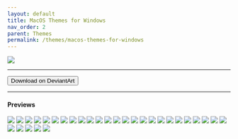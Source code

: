 ```yaml
---
layout: default
title: MacOS Themes for Windows
nav_order: 2
parent: Themes
permalink: /themes/macos-themes-for-windows
---
```



<img src="https://images-wixmp-ed30a86b8c4ca887773594c2.wixmp.com/i/836bd001-fc1e-41ac-8fce-917bee5d1f0e/dio9l97-b7c5f79d-4f66-4e2c-9408-e03e44194375.png/v1/fill/w_1363,h_586,q_70,strp/macos_themes_for_windows_by_og_nimbi_dio9l97-fullview.jpg" />
<hr />
<a href="https://www.deviantart.com/og-nimbi/art/MacOS-Themes-for-Windows-1129149403">
  <button type="button" name="button" class="btn">Download on DeviantArt</button></a>
<hr />

<h4>Previews</h4>
<div class="img__gallery"> 
  <img src="../assets/PreviewImages/MacOS-Themes-for-Windows/Sequoia Light.png" class="border">
  <img src="../assets/PreviewImages/MacOS-Themes-for-Windows/Sequoia Dark.png" class="border">
  <img src="../assets/PreviewImages/MacOS-Themes-for-Windows/Sonoma Light.png" class="border">
  <img src="../assets/PreviewImages/MacOS-Themes-for-Windows/Sonoma Dark.png" class="border">
  <img src="../assets/PreviewImages/MacOS-Themes-for-Windows/Ventura Light.png" class="border">
  <img src="../assets/PreviewImages/MacOS-Themes-for-Windows/Ventura Dark.png" class="border">
  <img src="../assets/PreviewImages/MacOS-Themes-for-Windows/BigSur Day.png" class="border">
  <img src="../assets/PreviewImages/MacOS-Themes-for-Windows/BigSur Night.png" class="border">
  <img src="../assets/PreviewImages/MacOS-Themes-for-Windows/BigSur Colorful Day.png" class="border">
  <img src="../assets/PreviewImages/MacOS-Themes-for-Windows/BigSur Colorful Night.png" class="border">
  <img src="../assets/PreviewImages/MacOS-Themes-for-Windows/Catalina Day.png" class="border">
  <img src="../assets/PreviewImages/MacOS-Themes-for-Windows/Catalina Night.png" class="border">
  <img src="../assets/PreviewImages/MacOS-Themes-for-Windows/Mojave Day.png" class="border">
  <img src="../assets/PreviewImages/MacOS-Themes-for-Windows/Mojave Night.png" class="border">
  <img src="../assets/PreviewImages/MacOS-Themes-for-Windows/Monterey Light.png" class="border">
  <img src="../assets/PreviewImages/MacOS-Themes-for-Windows/Monterey Dark.png" class="border">
  <img src="../assets/PreviewImages/MacOS-Themes-for-Windows/High Sierra.png" class="border">
  <img src="../assets/PreviewImages/MacOS-Themes-for-Windows/Sierra.png" class="border">
  <img src="../assets/PreviewImages/MacOS-Themes-for-Windows/El Capitan.png" class="border">
  <img src="../assets/PreviewImages/MacOS-Themes-for-Windows/Yosemite.png" class="border">
  <img src="../assets/PreviewImages/MacOS-Themes-for-Windows/Mavericks.png" class="border">
  <img src="../assets/PreviewImages/MacOS-Themes-for-Windows/Mountain Lion.png" class="border">
  <img src="../assets/PreviewImages/MacOS-Themes-for-Windows/Lion.png" class="border">
  <img src="../assets/PreviewImages/MacOS-Themes-for-Windows/Snow Leopard.png" class="border">
  <img src="../assets/PreviewImages/MacOS-Themes-for-Windows/Snow Leopard Alt.png" class="border">
  <img src="../assets/PreviewImages/MacOS-Themes-for-Windows/Leopard.png" class="border">
  <img src="../assets/PreviewImages/MacOS-Themes-for-Windows/Tiger.png" class="border">
  <img src="../assets/PreviewImages/MacOS-Themes-for-Windows/Panther.png" class="border">
  <img src="../assets/PreviewImages/MacOS-Themes-for-Windows/Jaguar.png" class="border">
  <img src="../assets/PreviewImages/MacOS-Themes-for-Windows/Puma.png" class="border">
</div>
